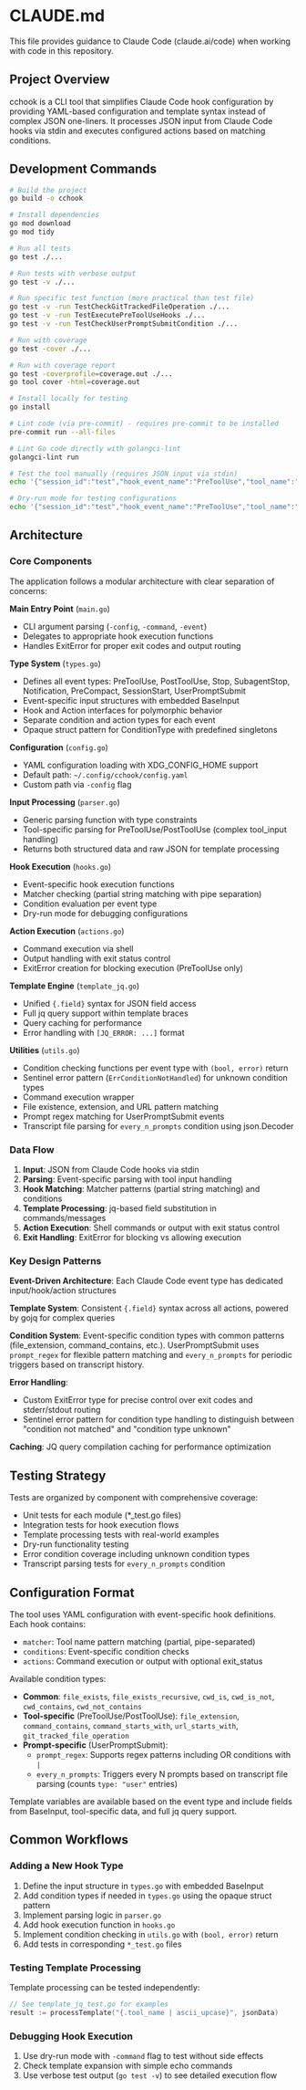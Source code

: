 # CLAUDE.md

This file provides guidance to Claude Code (claude.ai/code) when working with code in this repository.

## Project Overview

cchook is a CLI tool that simplifies Claude Code hook configuration by providing YAML-based configuration and template syntax instead of complex JSON one-liners. It processes JSON input from Claude Code hooks via stdin and executes configured actions based on matching conditions.

## Development Commands

```bash
# Build the project
go build -o cchook

# Install dependencies
go mod download
go mod tidy

# Run all tests
go test ./...

# Run tests with verbose output
go test -v ./...

# Run specific test function (more practical than test file)
go test -v -run TestCheckGitTrackedFileOperation ./...
go test -v -run TestExecutePreToolUseHooks ./...
go test -v -run TestCheckUserPromptSubmitCondition ./...

# Run with coverage
go test -cover ./...

# Run with coverage report
go test -coverprofile=coverage.out ./...
go tool cover -html=coverage.out

# Install locally for testing
go install

# Lint code (via pre-commit) - requires pre-commit to be installed
pre-commit run --all-files

# Lint Go code directly with golangci-lint
golangci-lint run

# Test the tool manually (requires JSON input via stdin)
echo '{"session_id":"test","hook_event_name":"PreToolUse","tool_name":"Write","tool_input":{"file_path":"test.go"}}' | ./cchook -event PreToolUse

# Dry-run mode for testing configurations
echo '{"session_id":"test","hook_event_name":"PreToolUse","tool_name":"Write","tool_input":{"file_path":"test.go"}}' | ./cchook -event PreToolUse -command "echo 'would execute: {.tool_name}'"
```

## Architecture

### Core Components

The application follows a modular architecture with clear separation of concerns:

**Main Entry Point** (`main.go`)
- CLI argument parsing (`-config`, `-command`, `-event`)
- Delegates to appropriate hook execution functions
- Handles ExitError for proper exit codes and output routing

**Type System** (`types.go`)
- Defines all event types: PreToolUse, PostToolUse, Stop, SubagentStop, Notification, PreCompact, SessionStart, UserPromptSubmit
- Event-specific input structures with embedded BaseInput
- Hook and Action interfaces for polymorphic behavior
- Separate condition and action types for each event
- Opaque struct pattern for ConditionType with predefined singletons

**Configuration** (`config.go`)
- YAML configuration loading with XDG_CONFIG_HOME support
- Default path: `~/.config/cchook/config.yaml`
- Custom path via `-config` flag

**Input Processing** (`parser.go`)
- Generic parsing function with type constraints
- Tool-specific parsing for PreToolUse/PostToolUse (complex tool_input handling)
- Returns both structured data and raw JSON for template processing

**Hook Execution** (`hooks.go`)
- Event-specific hook execution functions
- Matcher checking (partial string matching with pipe separation)
- Condition evaluation per event type
- Dry-run mode for debugging configurations

**Action Execution** (`actions.go`)
- Command execution via shell
- Output handling with exit status control
- ExitError creation for blocking execution (PreToolUse only)

**Template Engine** (`template_jq.go`)
- Unified `{.field}` syntax for JSON field access
- Full jq query support within template braces
- Query caching for performance
- Error handling with `[JQ_ERROR: ...]` format

**Utilities** (`utils.go`)
- Condition checking functions per event type with `(bool, error)` return
- Sentinel error pattern (`ErrConditionNotHandled`) for unknown condition types
- Command execution wrapper
- File existence, extension, and URL pattern matching
- Prompt regex matching for UserPromptSubmit events
- Transcript file parsing for `every_n_prompts` condition using json.Decoder

### Data Flow

1. **Input**: JSON from Claude Code hooks via stdin
2. **Parsing**: Event-specific parsing with tool input handling
3. **Hook Matching**: Matcher patterns (partial string matching) and conditions
4. **Template Processing**: jq-based field substitution in commands/messages
5. **Action Execution**: Shell commands or output with exit status control
6. **Exit Handling**: ExitError for blocking vs allowing execution

### Key Design Patterns

**Event-Driven Architecture**: Each Claude Code event type has dedicated input/hook/action structures

**Template System**: Consistent `{.field}` syntax across all actions, powered by gojq for complex queries

**Condition System**: Event-specific condition types with common patterns (file_extension, command_contains, etc.). UserPromptSubmit uses `prompt_regex` for flexible pattern matching and `every_n_prompts` for periodic triggers based on transcript history.

**Error Handling**:
- Custom ExitError type for precise control over exit codes and stderr/stdout routing
- Sentinel error pattern for condition type handling to distinguish between "condition not matched" and "condition type unknown"

**Caching**: JQ query compilation caching for performance optimization

## Testing Strategy

Tests are organized by component with comprehensive coverage:
- Unit tests for each module (*_test.go files)
- Integration tests for hook execution flows
- Template processing tests with real-world examples
- Dry-run functionality testing
- Error condition coverage including unknown condition types
- Transcript parsing tests for `every_n_prompts` condition

## Configuration Format

The tool uses YAML configuration with event-specific hook definitions. Each hook contains:
- `matcher`: Tool name pattern matching (partial, pipe-separated)
- `conditions`: Event-specific condition checks
- `actions`: Command execution or output with optional exit_status

Available condition types:
- **Common**: `file_exists`, `file_exists_recursive`, `cwd_is`, `cwd_is_not`, `cwd_contains`, `cwd_not_contains`
- **Tool-specific** (PreToolUse/PostToolUse): `file_extension`, `command_contains`, `command_starts_with`, `url_starts_with`, `git_tracked_file_operation`
- **Prompt-specific** (UserPromptSubmit):
  - `prompt_regex`: Supports regex patterns including OR conditions with `|`
  - `every_n_prompts`: Triggers every N prompts based on transcript file parsing (counts `type: "user"` entries)

Template variables are available based on the event type and include fields from BaseInput, tool-specific data, and full jq query support.

## Common Workflows

### Adding a New Hook Type
1. Define the input structure in `types.go` with embedded BaseInput
2. Add condition types if needed in `types.go` using the opaque struct pattern
3. Implement parsing logic in `parser.go`
4. Add hook execution function in `hooks.go`
5. Implement condition checking in `utils.go` with `(bool, error)` return
6. Add tests in corresponding `*_test.go` files

### Testing Template Processing
Template processing can be tested independently:
```go
// See template_jq_test.go for examples
result := processTemplate("{.tool_name | ascii_upcase}", jsonData)
```

### Debugging Hook Execution
1. Use dry-run mode with `-command` flag to test without side effects
2. Check template expansion with simple echo commands
3. Use verbose test output (`go test -v`) to see detailed execution flow
